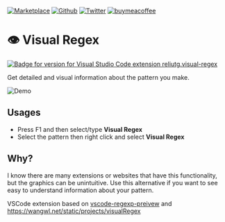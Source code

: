 [![Marketplace](https://img.shields.io/visual-studio-marketplace/i/reliutg.visual-regex)](https://marketplace.visualstudio.com/items?itemName=reliutg.visual-regex)
[![Github](https://img.shields.io/github/stars/eliutdev/visual-regex?style=social)](https://github.com/eliutdev/visual-regex)
[![Twitter](https://img.shields.io/twitter/follow/eliutdev?style=social)](https://twitter.com/eliutdev)
[![buymeacoffee](https://img.shields.io/badge/buymeacoffee-%24-yellow)](https://www.buymeacoffee.com/eliut505)

# 👁️ Visual Regex

[![Badge for version for Visual Studio Code extension reliutg.visual-regex](https://vsmarketplacebadge.apphb.com/version/reliutg.visual-regex.svg)](https://marketplace.visualstudio.com/items?itemName=reliutg.visual-regex)


Get detailed and visual information about the pattern you make.

![Demo](https://user-images.githubusercontent.com/63687573/135662437-dc43781b-60c9-4e28-bb8f-f0f6ba515516.gif)

## Usages
- Press F1 and then select/type **Visual Regex**
- Select the pattern then right click and select **Visual Regex**


## Why?
I know there are many extensions or websites that have this functionality, but the graphics can be unintuitive. Use this alternative if you want to see easy to understand information about your pattern.

VSCode extension based on [vscode-regexp-preivew](https://marketplace.visualstudio.com/items?itemName=le0zh.vscode-regexp-preivew) and https://wangwl.net/static/projects/visualRegex

